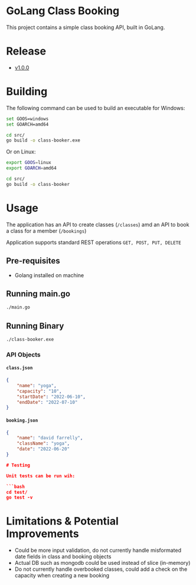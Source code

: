 # GoLang Class Booking
This project contains a simple class booking API, built in GoLang. 

# Release

- [v1.0.0](https://github.com/davidfarrelly/currencyconverter/releases/tag/v1.0.0)

# Building

The following command can be used to build an executable for Windows:

```bash
set GOOS=windows
set GOARCH=amd64

cd src/
go build -o class-booker.exe
```

Or on Linux:

```bash
export GOOS=linux
export GOARCH=amd64

cd src/
go build -o class-booker
```

# Usage

The application has an API to create classes (```/classes```) amd an API to book a class for a member (```/bookings```)

Application supports standard REST operations ```GET, POST, PUT, DELETE```

## Pre-requisites

- Golang installed on machine

## Running main.go

```bash
./main.go
```

## Running Binary

```bash
./class-booker.exe
```

### API Objects

#### **`class.json`**
```json
{
    "name": "yoga",
    "capacity": "10",
    "startDate": "2022-06-10",
    "endDate": "2022-07-10"
}
```

#### **`booking.json`**
```json
{
    "name": "david farrelly",
    "className": "yoga",
    "date": "2022-06-20"
}

# Testing

Unit tests can be run wih:

```bash
cd test/
go test -v
```

# Limitations & Potential Improvements

 - Could be more input validation, do not currently handle misformated date fields in class and booking objects
 - Actual DB such as mongodb could be used instead of slice (in-memory)
 - Do not currently handle overbooked classes, could add a check on the capacity when creating a new booking